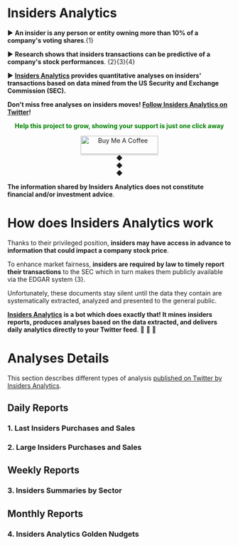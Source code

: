 # **Insiders Analytics**

 ► **An insider is any person or entity owning more than 10% of a company's voting shares**.{1}

 ► **Research shows that insiders transactions can be predictive of a company's stock performances**. {2}{3}{4}

 ► **[Insiders Analytics](https://twitter.com/insidersanalyt1) provides quantitative analyses on insiders' transactions based on data mined from the US Security and Exchange Commission (SEC).**

**Don't miss free analyses on insiders moves! [Follow Insiders Analytics on Twitter](https://twitter.com/insidersanalyt1)!**

<div align="center"> <span style="color:green"> <p> <strong> Help this project to grow, showing your support is just one click away </strong> </p> </span> </div>

<div style="text-align: center">
  <a href="https://www.buymeacoffee.com/..." target="_blank"><img src="https://www.buymeacoffee.com/assets/img/custom_images/orange_img.png" alt="Buy Me A Coffee" style="height: 41px !important;width: 174px !important;box-shadow: 0px 3px 2px 0px rgba(190, 190, 190, 0.5) !important;-webkit-box-shadow: 0px 3px 2px 0px rgba(190, 190, 190, 0.5) !important;" ></a>
</div>

 <div style="text-align: center">◆</div>
 
 <div style="text-align: center">◆</div>
 
 <div style="text-align: center">◆</div>
 
 **The information shared by Insiders Analytics does not constitute financial and/or investment advice**.

# **How does Insiders Analytics work**

Thanks to their privileged position, **insiders may have access in advance to information that could impact a company stock price**. 

To enhance market fairness, **insiders are required by law to timely report their transactions** to the SEC which in turn makes them publicly available via the EDGAR system {3}.

Unfortunately, these documents stay silent until the data they contain are systematically extracted, analyzed and presented to the general public. 

**[Insiders Analytics](https://twitter.com/insidersanalyt1) is a bot which does exactly that! It mines insiders reports, produces analyses based on the data extracted, and delivers daily analytics directly to your Twitter feed**. :robot: :robot: :robot: 

# **Analyses Details**

This section describes different types of analysis [published on Twitter by Insiders Analytics](https://twitter.com/insidersanalyt1). 

## Daily Reports

### 1. Last Insiders Purchases and Sales

### 2. Large Insiders Purchases and Sales

## Weekly Reports

### 3. Insiders Summaries by Sector

## Monthly Reports

### 4. Insiders Analytics Golden Nudgets








